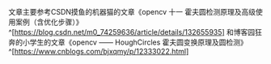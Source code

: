 文章主要参考CSDN摸鱼的机器猫的文章《opencv 十一 霍夫圆检测原理及高级使用案例（含优化步骤）》^[https://blog.csdn.net/m0_74259636/article/details/132655935] 和博客园狂奔的小学生的文章《opencv —— HoughCircles 霍夫圆变换原理及圆检测》^[https://www.cnblogs.com/bjxqmy/p/12333022.html]





